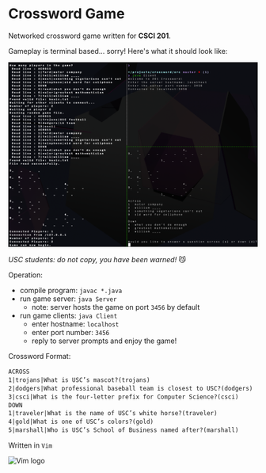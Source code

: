 # Crossword Game
Networked crossword game written for **CSCI 201**.

Gameplay is terminal based... sorry! Here's what it should look like:

![gameplay](./crossword.png)

*USC students: do not copy, you have been warned!* 😼

Operation:
- compile program: `javac *.java`
- run game server: `java Server`
	- note: server hosts the game on port `3456` by default
- run game clients: `java Client`
	- enter hostname: `localhost`
	- enter port number: `3456`
	- reply to server prompts and enjoy the game!

Crossword Format:

```txt
ACROSS
1|trojans|What is USC’s mascot?(trojans)
2|dodgers|What professional baseball team is closest to USC?(dodgers)
3|csci|What is the four-letter prefix for Computer Science?(csci)
DOWN
1|traveler|What is the name of USC’s white horse?(traveler)
4|gold|What is one of USC’s colors?(gold)
5|marshall|Who is USC’s School of Business named after?(marshall)
```

Written in `Vim`

![Vim logo](https://www.vim.org/images/vim.vialle.love.anim.gif)
